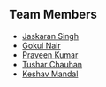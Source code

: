 ## Team Members 
<ul>
  <li><a href="https://github.com/jaskaranpr">Jaskaran Singh</a></li>
  <li><a href="https://github.com/gokuliscoding">Gokul Nair</a></li>
  <li><a href="https://github.com/praveenkupadhi">Praveen Kumar</a></li>
  <li><a href="https://github.com/Tushar-chauhan198">Tushar Chauhan</a></li>
  <li><a href="https://github.com/Keshav-babu">Keshav Mandal</a></li>  
</ul>
